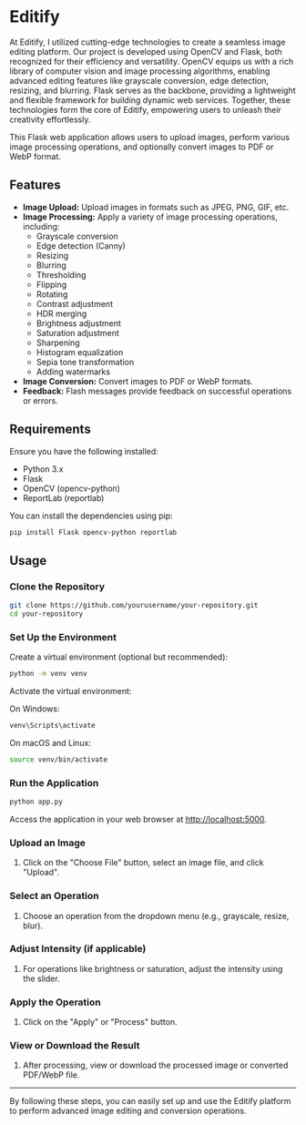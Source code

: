 # Editify

At Editify, I utilized cutting-edge technologies to create a seamless image editing platform. Our project is developed using OpenCV and Flask, both recognized for their efficiency and versatility. OpenCV equips us with a rich library of computer vision and image processing algorithms, enabling advanced editing features like grayscale conversion, edge detection, resizing, and blurring. Flask serves as the backbone, providing a lightweight and flexible framework for building dynamic web services. Together, these technologies form the core of Editify, empowering users to unleash their creativity effortlessly.

This Flask web application allows users to upload images, perform various image processing operations, and optionally convert images to PDF or WebP format.

## Features

- **Image Upload:** Upload images in formats such as JPEG, PNG, GIF, etc.
- **Image Processing:** Apply a variety of image processing operations, including:
  - Grayscale conversion
  - Edge detection (Canny)
  - Resizing
  - Blurring
  - Thresholding
  - Flipping
  - Rotating
  - Contrast adjustment
  - HDR merging
  - Brightness adjustment
  - Saturation adjustment
  - Sharpening
  - Histogram equalization
  - Sepia tone transformation
  - Adding watermarks
- **Image Conversion:** Convert images to PDF or WebP formats.
- **Feedback:** Flash messages provide feedback on successful operations or errors.

## Requirements

Ensure you have the following installed:

- Python 3.x
- Flask
- OpenCV (opencv-python)
- ReportLab (reportlab)

You can install the dependencies using pip:

```bash
pip install Flask opencv-python reportlab
```

## Usage

### Clone the Repository

```bash
git clone https://github.com/yourusername/your-repository.git
cd your-repository
```

### Set Up the Environment

Create a virtual environment (optional but recommended):

```bash
python -m venv venv
```

Activate the virtual environment:

On Windows:

```bash
venv\Scripts\activate
```

On macOS and Linux:

```bash
source venv/bin/activate
```

### Run the Application

```bash
python app.py
```

Access the application in your web browser at [http://localhost:5000](http://localhost:5000).

### Upload an Image

1. Click on the "Choose File" button, select an image file, and click "Upload".

### Select an Operation

1. Choose an operation from the dropdown menu (e.g., grayscale, resize, blur).

### Adjust Intensity (if applicable)

1. For operations like brightness or saturation, adjust the intensity using the slider.

### Apply the Operation

1. Click on the "Apply" or "Process" button.

### View or Download the Result

1. After processing, view or download the processed image or converted PDF/WebP file.

---

By following these steps, you can easily set up and use the Editify platform to perform advanced image editing and conversion operations.
